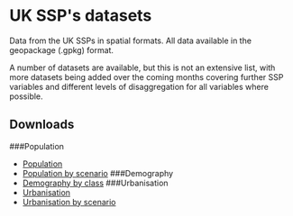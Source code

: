 # UK SSP's datasets
Data from the UK SSPs in spatial formats. All data available in the geopackage (.gpkg) format. 

A number of datasets are available, but this is not an extensive list, with more datasets being added over the coming months covering further SSP variables and different levels of disaggregation for all variables where possible.


## Downloads
###Population
- <a href="https://newcastle-my.sharepoint.com/:u:/g/personal/ncr48_newcastle_ac_uk/EcdKCGVkgZNBgX03mjIUq-QBt6wClMONME9UTgAuebBQ-g?e=UnMDpy">Population</a>
- <a href="https://newcastle-my.sharepoint.com/:u:/g/personal/ncr48_newcastle_ac_uk/EZLg_JUqIDhPoU-BExMJ1LgBs7tbGzd6blE6Mlax9Aqg3g?e=DkSZ7M">Population by scenario</a>
###Demography
- <a href="https://newcastle-my.sharepoint.com/:u:/g/personal/ncr48_newcastle_ac_uk/EfR4eRQX2PNNrhwDke955rYBxWa64NVtapZte_oT9yqHDQ?e=iFjMl7">Demography by class</a>
###Urbanisation
- <a href="https://newcastle-my.sharepoint.com/:u:/g/personal/ncr48_newcastle_ac_uk/EeUXQuRTpd5Bh5f9UrvPtWABn800v12t-yO8LQf1l9vXjw?e=vTPxj4">Urbanisation</a>
- <a href="https://newcastle-my.sharepoint.com/:u:/g/personal/ncr48_newcastle_ac_uk/EbcbbaXaU3JDvZYOIvs4gWcB33s9NUpVv_CyNkbKms9fCw?e=rRKwkB">Urbanisation by scenario</a>